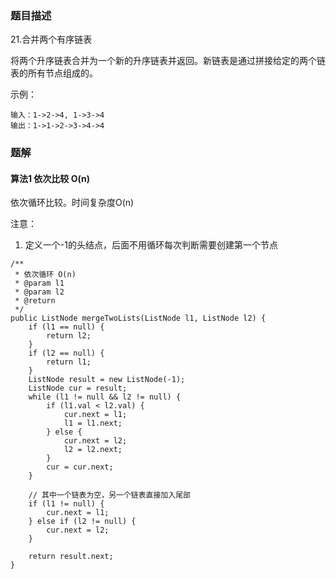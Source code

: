 ### 题目描述
21.合并两个有序链表

将两个升序链表合并为一个新的升序链表并返回。新链表是通过拼接给定的两个链表的所有节点组成的。 

示例：
```
输入：1->2->4, 1->3->4
输出：1->1->2->3->4->4
```

### 题解

#### 算法1 依次比较 O(n)
依次循环比较。时间复杂度O(n)

注意：
1. 定义一个-1的头结点，后面不用循环每次判断需要创建第一个节点


```$java
/**
 * 依次循环 O(n)
 * @param l1
 * @param l2
 * @return
 */
public ListNode mergeTwoLists(ListNode l1, ListNode l2) {
    if (l1 == null) {
        return l2;
    }
    if (l2 == null) {
        return l1;
    }
    ListNode result = new ListNode(-1);
    ListNode cur = result;
    while (l1 != null && l2 != null) {
        if (l1.val < l2.val) {
            cur.next = l1;
            l1 = l1.next;
        } else {
            cur.next = l2;
            l2 = l2.next;
        }
        cur = cur.next;
    }

    // 其中一个链表为空，另一个链表直接加入尾部
    if (l1 != null) {
        cur.next = l1;
    } else if (l2 != null) {
        cur.next = l2;
    }

    return result.next;
}
```

